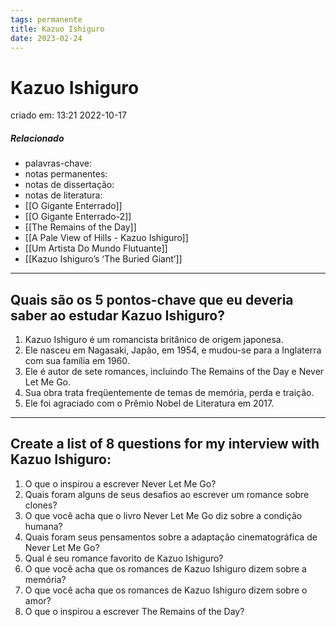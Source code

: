 ```yaml
---
tags: permanente
title: Kazuo Ishiguro
date: 2023-02-24
---
```

# Kazuo Ishiguro
criado em: 13:21 2022-10-17

##### Relacionado
- palavras-chave: 
- notas permanentes: 
- notas de dissertação:
- notas de literatura: 
- [[O Gigante Enterrado]]
- [[O Gigante Enterrado-2]]
- [[The Remains of the Day]]
- [[A Pale View of Hills - Kazuo Ishiguro]]
- [[Um Artista Do Mundo Flutuante]]
- [[Kazuo Ishiguro’s ‘The Buried Giant’]]

---
## Quais são os 5 pontos-chave que eu deveria saber ao estudar Kazuo Ishiguro?

1. Kazuo Ishiguro é um romancista britânico de origem japonesa.
2. Ele nasceu em Nagasaki, Japão, em 1954, e mudou-se para a Inglaterra com sua família em 1960.
3. Ele é autor de sete romances, incluindo The Remains of the Day e Never Let Me Go.
4. Sua obra trata freqüentemente de temas de memória, perda e traição.
5. Ele foi agraciado com o Prêmio Nobel de Literatura em 2017.

---

## Create a list of 8 questions for my interview with Kazuo Ishiguro:


1) O que o inspirou a escrever Never Let Me Go?
2) Quais foram alguns de seus desafios ao escrever um romance sobre clones?
3) O que você acha que o livro Never Let Me Go diz sobre a condição humana?
4) Quais foram seus pensamentos sobre a adaptação cinematográfica de Never Let Me Go?
5) Qual é seu romance favorito de Kazuo Ishiguro?
6) O que você acha que os romances de Kazuo Ishiguro dizem sobre a memória?
7) O que você acha que os romances de Kazuo Ishiguro dizem sobre o amor?
8) O que o inspirou a escrever The Remains of the Day?

